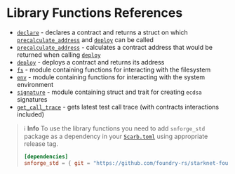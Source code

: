 # Library Functions References

* [`declare`](snforge-library/declare.md) - declares a contract and returns a struct on
  which [`precalculate_address`](snforge-library/precalculate_address.md) and [`deploy`](snforge-library/deploy.md) can be
  called
* [`precalculate_address`](snforge-library/precalculate_address.md) - calculates a contract address that would be returned
  when calling [`deploy`](snforge-library/deploy.md)
* [`deploy`](snforge-library/deploy.md) - deploys a contract and returns its address
* [`fs`](snforge-library/fs.md) - module containing functions for interacting with the filesystem
* [`env`](snforge-library/env.md) - module containing functions for interacting with the system environment
* [`signature`](snforge-library/signature.md) - module containing struct and trait for creating `ecdsa` signatures
* [`get_call_trace`](snforge-library/get_call_trace.md) - gets latest test call trace (with contracts interactions included)

> ℹ️ **Info**
> To use the library functions you need to add `snforge_std` package as a dependency in
> your [`Scarb.toml`](https://docs.swmansion.com/scarb/docs/guides/dependencies.html#adding-a-dependency)
> using appropriate release tag.
>```toml
> [dependencies]
> snforge_std = { git = "https://github.com/foundry-rs/starknet-foundry.git", tag = "v0.12.0" }
> ```
